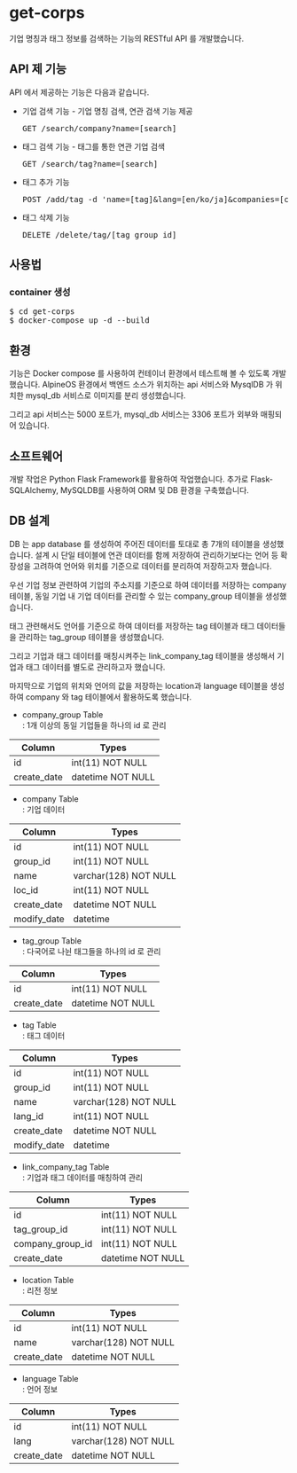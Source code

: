 # get-corps
기업 명칭과 태그 정보를 검색하는 기능의 RESTful API 를 개발했습니다. 

## API 제 기능
API 에서 제공하는 기능은 다음과 같습니다. 
* 기업 검색 기능 - 기업 명칭 검색, 연관 검색 기능 제공
  <pre>GET /search/company?name=[search]</pre>
* 태그 검색 기능 - 태그를 통한 연관 기업 검색
  <pre>GET /search/tag?name=[search]</pre>
* 태그 추가 기능 
  <pre>POST /add/tag -d 'name=[tag]&lang=[en/ko/ja]&companies=[company_group_id1],[company_group_id2],[company_group_id3]'</pre>
* 태그 삭제 기능
  <pre>DELETE /delete/tag/[tag_group_id]</pre>

## 사용법
### container 생성
<pre>
$ cd get-corps
$ docker-compose up -d --build
</pre>

## 환경 
기능은 Docker compose 를 사용하여 컨테이너 환경에서 테스트해 볼 수 있도록 개발했습니다.
AlpineOS 환경에서 백엔드 소스가 위치하는 api 서비스와 MysqlDB 가 위치한 mysql_db 서비스로 이미지를 분리 생성했습니다. 

그리고 api 서비스는 5000 포트가, mysql_db 서비스는 3306 포트가 외부와 매핑되어 있습니다. 

## 소프트웨어
개발 작업은 Python Flask Framework를 활용하여 작업했습니다. 
추가로 Flask-SQLAlchemy, MySQLDB를 사용하여 ORM 및 DB 환경을 구축했습니다. 

## DB 설계 
DB 는 app database 를 생성하여 주어진 데이터를 토대로 총 7개의 테이블을 생성했습니다. 
설계 시 단일 테이블에 연관 데이터를 함께 저장하여 관리하기보다는 언어 등 확장성을 고려하여 언어와 위치를 기준으로 데이터를 분리하여 저장하고자 했습니다.

우선 기업 정보 관련하여 기업의 주소지를 기준으로 하여 데이터를 저장하는 company 테이블, 동일 기업 내 기업 데이터를 관리할 수 있는 company_group 테이블을 생성했습니다. 

태그 관련해서도 언어를 기준으로 하여 데이터를 저장하는 tag 테이블과 태그 데이터들을 관리하는 tag_group 테이블을 생성했습니다. 

그리고 기업과 태그 데이터를 매칭시켜주는 link_company_tag 테이블을 생성해서 기업과 태그 데이터를 별도로 관리하고자 했습니다. 

마지막으로 기업의 위치와 언어의 값을 저장하는 location과 language 테이블을 생성하여 company 와 tag 테이블에서 활용하도록 했습니다. 

* company_group Table  
: 1개 이상의 동일 기업들을 하나의 id 로 관리
  
| Column      | Types                     |
| ----------- | -----------------------    |
| id      | int(11) NOT NULL |
| create_date   | datetime NOT NULL |

* company Table  
: 기업 데이터 

| Column      | Types                     |
| ----------- | -----------------------    |
| id      | int(11) NOT NULL |
| group_id   | int(11) NOT NULL        |
| name   | varchar(128) NOT NULL        |
| loc_id   | int(11) NOT NULL        |
| create_date   | datetime NOT NULL |
| modify_date   | datetime        |

* tag_group Table  
: 다국어로 나뉜 태그들을 하나의 id 로 관리

| Column      | Types                     |
| ----------- | -----------------------    |
| id      | int(11) NOT NULL |
| create_date   | datetime NOT NULL |

* tag Table  
: 태그 데이터  

| Column      | Types                     |
| ----------- | -----------------------    |
| id      | int(11) NOT NULL |
| group_id   | int(11) NOT NULL        |
| name   | varchar(128) NOT NULL        |
| lang_id   | int(11) NOT NULL        |
| create_date   | datetime NOT NULL |
| modify_date   | datetime        |

* link_company_tag Table  
: 기업과 태그 데이터를 매칭하여 관리

| Column      | Types                     |
| ----------- | -----------------------    |
| id      | int(11) NOT NULL |
| tag_group_id   | int(11) NOT NULL        |
| company_group_id   | int(11) NOT NULL        |
| create_date   | datetime NOT NULL |

* location Table  
: 리전 정보 

| Column      | Types                     |
| ----------- | -----------------------    |
| id      | int(11) NOT NULL |
| name   | varchar(128) NOT NULL        |
| create_date   | datetime NOT NULL |

* language Table  
: 언어 정보 

| Column      | Types                     |
| ----------- | -----------------------    |
| id      | int(11) NOT NULL |
| lang   | varchar(128) NOT NULL        |
| create_date   | datetime NOT NULL |

